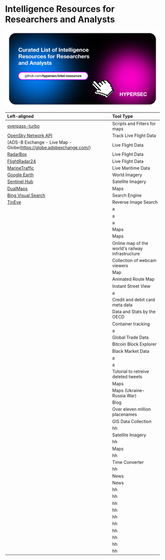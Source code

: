 # Intelligence Resources for Researchers and Analysts

<img src="https://github.com/hypersec/intel-resources/blob/main/GitHubHeader.png">

| Left-aligned | Tool Type|
| :---         | :--- |
| [overpass-turbo](https://overpass-turbo.eu/) | Scripts and Filters for maps|
|[OpenSky Network API](https://openskynetwork.github.io/opensky-api/) | Track Live Flight Data|
|[ADS-B Exchange - Live Map - Globe(https://globe.adsbexchange.com/)| Live Flight Data|
|[RadarBox](https://www.radarbox.com/)|Live Flight Data|
|[FlightRadar24](https://www.flightradar24.com/)|Live Flight Data|
|[MarineTraffic](https://www.marinetraffic.com/)|Live Maritime Data|
|[Google Earth](https://earth.google.com/web/)|World Imagery|
|[Sentinel Hub](https://www.sentinel-hub.com/)|Satellite Imagery|
|[DualMaps](http://www.dualmaps.com/)|Maps|
|[Bing Visual Search](https://www.bing.com/visualsearch/Microsoft/SimilarImages)|Search Engine|
|[TinEye](https://tineye.com/)|Reverse Image Search|
|[](https://map.snapchat.com/)|a|
|[](https://m.broadcastify.com/)|a|
|[](https://www.marinevesseltraffic.com/)|a|
|[](https://www.mapillary.com/)|Maps|
|[](https://maps.me/maps/)|Maps|
|[](https://www.openrailwaymap.org/)|Online map of the world's railway infrastructure|
|[](https://midasearch.org/midasearch-home-page/osint-websites/midasearch-webcam-viewers/)|Collection of webcam viewers|
|[](https://www.openstreetmap.org/)|Map|
|[](http://data.mapchannels.com/routemaps2/routemap200.htm?saddr=17706%20Seattle%20Ferry%20Terminal,%20Seattle,%20WA%2098104,%20USA&daddr=400%20Broad%20St,%20Seattle,%20WA%2098109,%20USA&maptype=2&units=2&z=15&fi=50&fs=1&refresh=3&timeout=300&draggable=0&sw=240&svc=0&svz=2&atw=160&fgc=000000&bgc=CCCCCC&rc=FF0000&rw=3&ro=0.7)|Animated Route Map|
|[](https://www.instantstreetview.com/)|Instant Street View|
|[](https://www.bincodes.com/creditcard-checker/)|a|
|[](https://binlist.net/)|Credit and debit card meta data|
|[](https://data.oecd.org/)|Data and Stats by the OECD|
|[](https://www.track-trace.com/container)|Container tracking|
|[](https://data.worldbank.org/)|a|
|[](https://comtrade.un.org/)|Global Trade Data|
|[](https://www.blockchain.com/explorer)|Bitcoin Block Explorer|
|[](https://havocscope.com/)|Black Market Data|
|[](https://aml-toolbox.medium.com/financial-crimes-osint-tools-companies-b9ebc4ca1ace)|a|
|[](https://e-justice.europa.eu/106/EN/business_registers_in_eu_countries)|a|
|[](https://os2int.com/toolbox/discover-and-extract-deleted-tweets-and-twitter-user-activity-with-twayback/)|Tutorial to retreive deleted tweets|
|[](https://maphub.net/)|Maps|
|[](https://maphub.net/Cen4infoRes/russian-ukraine-monitor)|Maps (Ukraine-Russia War)|
|[](https://www.gfsis.org/blog)|Blog|
|[](http://www.geonames.org/)|Over eleven million placenames|
|[](https://freegisdata.rtwilson.com/)|GIS Data Collection|
|[](https://zoom.earth/)|hh|
|[](https://satellites.pro/)|Satellite Imagery|
|[](https://uk.flightaware.com/live/)|hh|
|[](https://liveuamap.com/)|Maps|
|[](https://www.riskmap.com/)|hh|
|[](https://www.worldtimebuddy.com/)|Time Converter|
|[](https://www.cia.gov/the-world-factbook/countries/)|hh|
|[](https://emm.newsbrief.eu/NewsBrief/clusteredition/en/latest.html)|News|
|[](http://news-explorer.mybluemix.net/)|News|
|[](https://www.newsnow.co.uk/h/World+News)|hh|
|[](https://www.shodan.io/)|hh|
|[](https://www.localizatodo.com/html5/)|hh|
|[](https://perma.cc/)|hh|
|[](http://exif.regex.info/exif.cgi)|hh|
|[](https://tweetdeck.twitter.com/)|hh|
|[](https://twitter.com/search-advanced?lang=en)|hh|
|[](https://share.streamlit.io/mjcruickshank/sarveillance/reorganisation/app/web.py)|hh|
|[]()|hh|
|[]()|hh|

